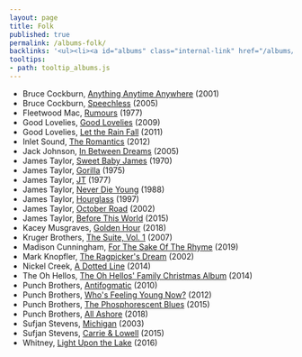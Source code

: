 ```yaml
---
layout: page
title: Folk
published: true
permalink: /albums-folk/
backlinks: '<ul><li><a id="albums" class="internal-link" href="/albums/">Albums</a></li></ul>'
tooltips: 
- path: tooltip_albums.js
---
```


* Bruce Cockburn, [Anything Anytime Anywhere](https://open.spotify.com/album/2SPw42NwLiAzaaFa8qly2H?si=CuH6k5dZT1GbObJ2E-unjQ) (2001)
* Bruce Cockburn, [Speechless](https://open.spotify.com/album/4YDbl2wUdoTpyErcBzIS74?si=Xobu3VNmTrS0lH5zNlnR1Q) (2005)
* Fleetwood Mac, [Rumours](https://open.spotify.com/album/1bt6q2SruMsBtcerNVtpZB?si=b5BrvrMOSzyZg1r1HlQ3zw) (1977)
* Good Lovelies, [Good Lovelies](https://open.spotify.com/album/4X2thudi8pVWirzLK7Vcxx?si=bmLpdpTrT5-tRFRJiP2faQ) (2009)
* Good Lovelies, [Let the Rain Fall](https://open.spotify.com/album/70UM6omLuSAURe4aJW2zOZ?si=JqDo-mE4Rh6MigdkZZ8flw) (2011)
* Inlet Sound, [The Romantics](https://open.spotify.com/album/3U43E56TUQJ4PquiPwRtoP?si=V7us3KLVTuGRCTupSOhZNw) (2012)
* Jack Johnson, [In Between Dreams](https://open.spotify.com/album/7tTc46dNdE6GGuiQsssWxo?si=wRHZna_HQb-966mnU8CnKA) (2005)
* James Taylor, [Sweet Baby James](https://open.spotify.com/album/1HiG0ukRmFPN13EVcf98Jx?si=bgfHS7ALTZelMsFh6ZzHgQ) (1970)
* James Taylor, [Gorilla](https://open.spotify.com/album/0x491s63vRDvG25x2Fzrny?si=HuXRNgY2TZ2u5kCcx0d5oQ) (1975)
* James Taylor, [JT](https://open.spotify.com/album/0Pbc9Jq12a47mQ1z9yIuhn?si=wmEoK4POTTmGP4QNI6pf1A) (1977)
* James Taylor, [Never Die Young](https://open.spotify.com/album/1j6fH6Wu4ROhcOYAYpjiUt?si=R3WWcr6TR4KDmr2M7KL6Ew) (1988)
* James Taylor, [Hourglass](https://open.spotify.com/album/3E7Sj3kKbxY1Tsp7U0SKQi?si=s-Dvc9uJTfi_LD8gEw43Tw) (1997)
* James Taylor, [October Road](https://open.spotify.com/album/3RHJNmuwD0fnwccBv2HTif?si=H8YV4IUUSDSv73gzQ5nNrg) (2002)
* James Taylor, [Before This World](https://open.spotify.com/album/2pmZbxvc1ysu9pddrpAZe9?si=eQT35ZAjTuGu_w9B0hEgBg) (2015)
* Kacey Musgraves, [Golden Hour](https://open.spotify.com/album/7f6xPqyaolTiziKf5R5Z0c?si=i-rInECPTweIcNcIOA7BWA) (2018)
* Kruger Brothers, [The Suite, Vol. 1](https://open.spotify.com/album/1xOSi0H9sG36iZQl0xTK5i?si=CugiQvXyQOuoFboE2dq0aQ) (2007)
* Madison Cunningham, [For The Sake Of The Rhyme](https://open.spotify.com/album/4BaN7uc9vzyOberlO92BRR?si=EujReBtBSvS-JMK84sQWKw) (2019)
* Mark Knopfler, [The Ragpicker's Dream](https://www.youtube.com/watch?v=xnl9fjdhG04&list=PLnFicu7xrfaZR6EsGO7BLH9SqG6m___Oi) (2002)
* Nickel Creek, [A Dotted Line](https://open.spotify.com/album/3ujidZyCiCruwocS0bDmt2?si=92OqO1tUQOG1gurroMneag) (2014)
* The Oh Hellos, [The Oh Hellos' Family Christmas Album](https://open.spotify.com/album/1cv8WBFQPnstQvRZgg2Bw4?si=zxVGfpujRr-Y8yRTp7Txhg) (2014)
* Punch Brothers, [Antifogmatic](https://open.spotify.com/album/2C37EWVmuBXjXqxhGwJM5c?si=5_L91HKvRv-Eq8LHNPBTNA) (2010)
* Punch Brothers, [Who's Feeling Young Now?](https://open.spotify.com/album/6RknB2bw00sWWLJms0MiR3?si=d8H4vsi6R72-qKVyyCpuOQ) (2012)
* Punch Brothers, [The Phosphorescent Blues](https://open.spotify.com/album/3cdqpjwuTvDeLe3RYIGb0j?si=_xBljwLPTXyXBDCACyyRuw) (2015)
* Punch Brothers, [All Ashore](https://open.spotify.com/album/2Jx5MfwDujgz2rFFDVocYl?si=9rEN_GAMQceDAiNeW8jLsQ) (2018)
* Sufjan Stevens, [Michigan](https://open.spotify.com/album/4mIfqTE8DOnFRFWUQH02Og?si=K5mvYestSFKMZJH83CueEg) (2003)
* Sufjan Stevens, [Carrie & Lowell](https://open.spotify.com/album/0U8DeqqKDgIhIiWOdqiQXE?si=fGvmPvkXQHOr9QUTLfz3dg) (2015)
* Whitney, [Light Upon the Lake](https://open.spotify.com/album/5yMCA6HdFAeL1aqUjxO3MO?si=bNrn_4-9TIecYoINCg8PHQ) (2016)
